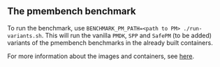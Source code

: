 ## The pmembench benchmark

To run the benchmark, use `BENCHMARK_PM_PATH=<path to PM> ./run-variants.sh`. 
This will run the vanilla `PMDK`, `SPP` and `SafePM` (to be added) variants of the pmembench benchmarks in the already built containers.

For more information about the images and containers, see [here](/utils/docker/README.md).